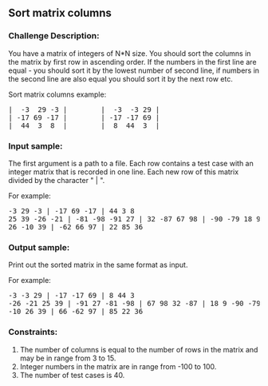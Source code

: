 <h2>Sort matrix columns</h2>

<h3>Challenge Description:</h3>

<p>
    You have a matrix of integers of N*N size. You should sort the columns in the matrix by first row in ascending order.
    If the numbers in the first line are equal - you should sort it by the lowest number of second line, if numbers in
    the second line are also equal you should sort it by the next row etc.
</p>

<p>
    Sort matrix columns example:
</p>

<pre class="description-input-output">|  -3  29 -3 |        |  -3  -3 29 |
| -17 69 -17 |        | -17 -17 69 |
|  44  3  8  |        |  8  44  3  |</pre>

<h3>Input sample:</h3>

<p>
    The first argument is a path to a file. Each row contains a test case with an integer matrix that is recorded
    in one line. Each new row of this matrix divided by the character &quot; | &quot;.
</p>
<p>
    For example:
</p>

<pre class="description-input-output">-3 29 -3 | -17 69 -17 | 44 3 8
25 39 -26 -21 | -81 -98 -91 27 | 32 -87 67 98 | -90 -79 18 9
26 -10 39 | -62 66 97 | 22 85 36</pre>

<h3>Output sample:</h3>

<p>
    Print out the sorted matrix in the same format as input.
</p>
<p>
    For example:
</p>

<pre class="description-input-output">-3 -3 29 | -17 -17 69 | 8 44 3
-26 -21 25 39 | -91 27 -81 -98 | 67 98 32 -87 | 18 9 -90 -79
-10 26 39 | 66 -62 97 | 85 22 36</pre>

<h3>Constraints:</h3>
<ol>
<li>The number of columns is equal to the number of rows in the matrix and may be in range from 3 to 15.</li>
<li>Integer numbers in the matrix are in range from -100 to 100.</li>
<li>The number of test cases is 40.</li>
</ol>